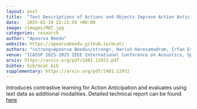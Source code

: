 ```yaml
---
layout: post
title:  "Text Descriptions of Actions and Objects Improve Action Anticipation"
date:   2025-02-10 22:21:59 +00:00
image: /images/MAT.jpg
categories: research
author: "Apoorva Beedu"
website: https://apoorvabeedu.github.io/mcat/
authors: "<strong>Apoorva Beedu</strong>, Harish Haresamudram, Irfan Essa"
venue: "ICASSP 2025-2025 IEEE International Conference on Acoustics, Speech and Signal Processing (ICASSP)"
arxiv: https://arxiv.org/pdf/2401.12972.pdf
bibtex: bib/mcat.bib
supplementary: https://arxiv.org/pdf/2401.12972
---
```

Introduces contrastive learning for Action Anticipation and evaluates using text data as additional modalities. Detailed technical report can be found [here](https://arxiv.org/pdf/2401.12972)